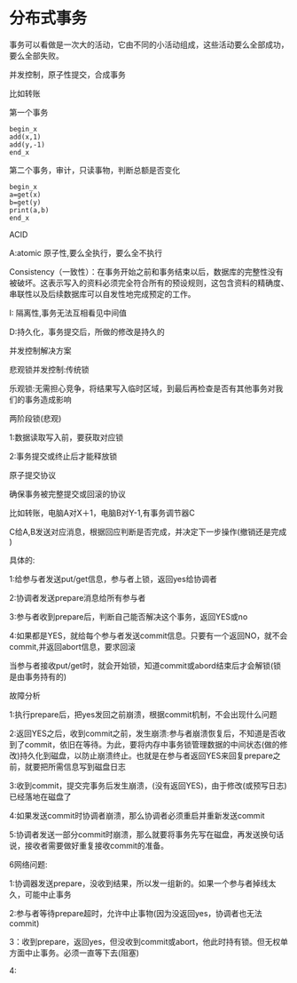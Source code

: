 # 分布式事务

事务可以看做是一次大的活动，它由不同的小活动组成，这些活动要么全部成功，要么全部失败。

并发控制，原子性提交，合成事务

比如转账

第一个事务

```
begin_x
add(x,1)
add(y,-1)
end_x
```

第二个事务，审计，只读事物，判断总额是否变化

```
begin_x
a=get(x)
b=get(y)
print(a,b)
end_x
```

ACID

A:atomic 原子性,要么全执行，要么全不执行

Consistency（一致性）：在事务开始之前和事务结束以后，数据库的完整性没有被破坏。这表示写入的资料必须完全符合所有的预设规则，这包含资料的精确度、串联性以及后续数据库可以自发性地完成预定的工作。

I: 隔离性,事务无法互相看见中间值

D:持久化，事务提交后，所做的修改是持久的

并发控制解决方案

悲观锁并发控制:传统锁

乐观锁:无需担心竞争，将结果写入临时区域，到最后再检查是否有其他事务对我们的事务造成影响

两阶段锁(悲观)

1:数据读取写入前，要获取对应锁

2:事务提交或终止后才能释放锁

原子提交协议

确保事务被完整提交或回滚的协议

比如转账，电脑A对X＋1，电脑B对Y-1,有事务调节器C

C给A,B发送对应消息，根据回应判断是否完成，并决定下一步操作(撤销还是完成 )

具体的:

1:给参与者发送put/get信息，参与者上锁，返回yes给协调者

2:协调者发送prepare消息给所有参与者

3:参与者收到prepare后，判断自己能否解决这个事务，返回YES或no

4:如果都是YES，就给每个参与者发送commit信息。只要有一个返回NO，就不会commit,并返回abort信息，要求回滚

当参与者接收put/get时，就会开始锁，知道commit或abord结束后才会解锁(锁是由事务持有的)

故障分析

1:执行prepare后，把yes发回之前崩溃，根据commit机制，不会出现什么问题

2:返回YES之后，收到commit之前，发生崩溃:参与者崩溃恢复后，不知道是否收到了commit，依旧在等待。为此，要将内存中事务锁管理数据的中间状态(做的修改)持久化到磁盘，以防止崩溃终止。也就是在参与者返回YES来回复prepare之前，就要把所需信息写到磁盘日志

3:收到commit，提交完事务后发生崩溃，(没有返回YES)，由于修改(或预写日志)已经落地在磁盘了

4:如果发送commit时协调者崩溃，那么协调者必须重启并重新发送commit

5:协调者发送一部分commit时崩溃，那么就要将事务先写在磁盘，再发送换句话说，接收者需要做好重复接收commit的准备。

6网络问题:

1:协调器发送prepare，没收到结果，所以发一组新的。如果一个参与者掉线太久，可能中止事务

2:参与者等待prepare超时，允许中止事物(因为没返回yes，协调者也无法commit)

3：收到prepare，返回yes，但没收到commit或abort，他此时持有锁。但无权单方面中止事务。必须一直等下去(阻塞)

4:
